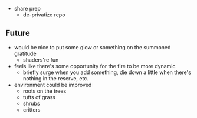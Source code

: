 - share prep
    - de-privatize repo

## Future
- would be nice to put some glow or something on the summoned gratitude
    - shaders're fun
- feels like there's some opportunity for the fire to be more dynamic
    - briefly surge when you add something, die down a little when there's nothing in the reserve, etc. 
- environment could be improved
    - roots on the trees
    - tufts of grass
    - shrubs
    - critters
